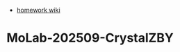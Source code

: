 - [homework wiki](https://github.com/molab-itp/content-2025-09/wiki/14%E2%80%90CrystalZBY)
# MoLab-202509-CrystalZBY
